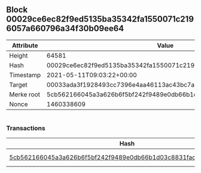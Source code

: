 ## Block 00029ce6ec82f9ed5135ba35342fa1550071c2196057a660796a34f30b09ee64

Attribute | Value
--- | ---
Height | 64581
Hash | 00029ce6ec82f9ed5135ba35342fa1550071c2196057a660796a34f30b09ee64
Timestamp | 2021-05-11T09:03:22+00:00
Target | 00033ada3f1928493cc7396e4aa46113ac43bc7ac52aab5d08e3934913716f64
Merke root | 5cb562166045a3a626b6f5bf242f9489e0db66b1d03c8831fadc517e274b628d
Nonce | 1460338609

```

```

### Transactions

Hash | Amount
--- | ---
[5cb562166045a3a626b6f5bf242f9489e0db66b1d03c8831fadc517e274b628d](5cb562166045a3a626b6f5bf242f9489e0db66b1d03c8831fadc517e274b628d.md) | 10.00000000 SKEPTI 
